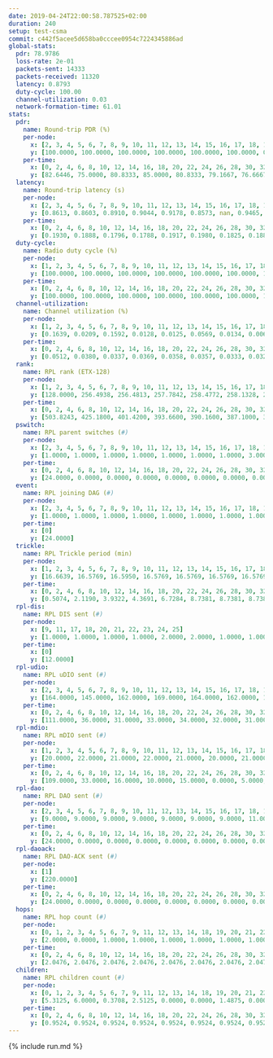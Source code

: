 ```yaml
---
date: 2019-04-24T22:00:58.787525+02:00
duration: 240
setup: test-csma
commit: c442f5acee5d658ba0cccee0954c7224345886ad
global-stats:
  pdr: 78.9786
  loss-rate: 2e-01
  packets-sent: 14333
  packets-received: 11320
  latency: 0.8793
  duty-cycle: 100.00
  channel-utilization: 0.03
  network-formation-time: 61.01
stats:
  pdr:
    name: Round-trip PDR (%)
    per-node:
      x: [2, 3, 4, 5, 6, 7, 8, 9, 10, 11, 12, 13, 14, 15, 16, 17, 18, 19, 20, 21, 22, 23, 24, 25]
      y: [100.0000, 100.0000, 100.0000, 100.0000, 100.0000, 100.0000, 0.0000, 100.0000, 0.0000, 100.0000, 100.0000, 100.0000, 100.0000, 0.0000, 0.0000, 0.0000, 100.0000, 100.0000, 100.0000, 100.0000, 100.0000, 100.0000, 100.0000, 100.0000]
    per-time:
      x: [0, 2, 4, 6, 8, 10, 12, 14, 16, 18, 20, 22, 24, 26, 28, 30, 32, 34, 36, 38, 40, 42, 44, 46, 48, 50, 52, 54, 56, 58, 60, 62, 64, 66, 68, 70, 72, 74, 76, 78, 80, 82, 84, 86, 88, 90, 92, 94, 96, 98, 100, 102, 104, 106, 108, 110, 112, 114, 116, 118, 120, 122, 124, 126, 128, 130, 132, 134, 136, 138, 140, 142, 144, 146, 148, 150, 152, 154, 156, 158, 160, 162, 164, 166, 168, 170, 172, 174, 176, 178, 180, 182, 184, 186, 188, 190, 192, 194, 196, 198, 200, 202, 204, 206, 208, 210, 212, 214, 216, 218, 220, 222, 224, 226, 228, 230, 232, 234, 236, 238]
      y: [82.6446, 75.0000, 80.8333, 85.0000, 80.8333, 79.1667, 76.6667, 79.1667, 76.6667, 79.1667, 82.5000, 84.1667, 76.6667, 76.6667, 76.6667, 80.0000, 78.3333, 80.8333, 75.8333, 80.0000, 75.8333, 77.5000, 85.7143, 79.3388, 75.8333, 76.6667, 80.8333, 75.8333, 75.8333, 76.6667, 79.1667, 87.5000, 74.1667, 82.5000, 80.8333, 77.5000, 86.6667, 82.5000, 86.6667, 80.8333, 75.8333, 80.8333, 74.1667, 76.6667, 79.1667, 76.6667, 83.3333, 78.3333, 77.5000, 78.3333, 73.3333, 76.6667, 80.0000, 85.0000, 77.5000, 65.8333, 78.3333, 77.5000, 75.0000, 85.8333, 83.3333, 79.1667, 79.1667, 74.1667, 73.3333, 72.5000, 78.3333, 77.5000, 81.6667, 76.6667, 83.3333, 76.6667, 80.0000, 80.0000, 79.1667, 78.3333, 75.0000, 81.6667, 82.5000, 83.3333, 78.3333, 75.8333, 77.5000, 73.3333, 85.0000, 87.5000, 75.8333, 78.3333, 80.0000, 80.0000, 77.5000, 80.8333, 81.6667, 76.6667, 75.8333, 83.3333, 79.1667, 79.1667, 85.8333, 81.6667, 76.6667, 84.1667, 80.0000, 82.5000, 80.0000, 74.1667, 80.8333, 79.1667, 74.1667, 83.3333, 75.0000, 80.0000, 75.0000, 78.3333, 80.0000, 82.5000, 75.8333, 79.1667, 70.0000, 73.0769]
  latency:
    name: Round-trip latency (s)
    per-node:
      x: [2, 3, 4, 5, 6, 7, 8, 9, 10, 11, 12, 13, 14, 15, 16, 17, 18, 19, 20, 21, 22, 23, 24, 25]
      y: [0.8613, 0.8603, 0.8910, 0.9044, 0.9178, 0.8573, nan, 0.9465, nan, 0.9488, 0.9469, 0.9288, 0.9346, nan, nan, nan, 0.9723, 0.7932, 0.8297, 0.8284, 0.8331, 0.8163, 0.8135, 0.8240]
    per-time:
      x: [0, 2, 4, 6, 8, 10, 12, 14, 16, 18, 20, 22, 24, 26, 28, 30, 32, 34, 36, 38, 40, 42, 44, 46, 48, 50, 52, 54, 56, 58, 60, 62, 64, 66, 68, 70, 72, 74, 76, 78, 80, 82, 84, 86, 88, 90, 92, 94, 96, 98, 100, 102, 104, 106, 108, 110, 112, 114, 116, 118, 120, 122, 124, 126, 128, 130, 132, 134, 136, 138, 140, 142, 144, 146, 148, 150, 152, 154, 156, 158, 160, 162, 164, 166, 168, 170, 172, 174, 176, 178, 180, 182, 184, 186, 188, 190, 192, 194, 196, 198, 200, 202, 204, 206, 208, 210, 212, 214, 216, 218, 220, 222, 224, 226, 228, 230, 232, 234, 236, 238]
      y: [0.1930, 0.1888, 0.1796, 0.1788, 0.1917, 0.1980, 0.1825, 0.1888, 0.1922, 0.1829, 0.1879, 0.1897, 0.1965, 0.1715, 0.1895, 0.1857, 0.1838, 0.1809, 0.1952, 0.1877, 0.1916, 0.1823, 0.1950, 0.1924, 0.4671, 1.1156, 1.0461, 1.0687, 1.0452, 1.0889, 1.0655, 0.9834, 0.9926, 1.0187, 1.0603, 0.9724, 0.9113, 1.0140, 0.9534, 0.9199, 0.9139, 0.8194, 0.8981, 0.9317, 0.8749, 0.8513, 0.8288, 0.8457, 0.9052, 0.9003, 0.8632, 0.8454, 0.8058, 0.7915, 0.8355, 0.8159, 0.7852, 0.8554, 0.7198, 0.8560, 0.7900, 0.9426, 1.1445, 1.1624, 1.1580, 1.1534, 1.1507, 1.1664, 1.1622, 1.1546, 1.1532, 1.1600, 1.1492, 1.1447, 1.1593, 1.1470, 1.1623, 1.1498, 1.1498, 1.1416, 1.1547, 1.1741, 1.1607, 1.1630, 1.1565, 1.1529, 1.1696, 1.1656, 1.1785, 1.1543, 1.1553, 1.1595, 1.1552, 1.1505, 1.1547, 1.1486, 1.1512, 1.1625, 1.1435, 1.1526, 1.1413, 1.1489, 1.1532, 1.1624, 1.1584, 1.1365, 1.1320, 1.1641, 1.1479, 1.1362, 1.1443, 1.1610, 1.1404, 1.1356, 1.1425, 1.1525, 1.1440, 1.1287, 1.1420, 1.1432]
  duty-cycle:
    name: Radio duty cycle (%)
    per-node:
      x: [1, 2, 3, 4, 5, 6, 7, 8, 9, 10, 11, 12, 13, 14, 15, 16, 17, 18, 19, 20, 21, 22, 23, 24, 25]
      y: [100.0000, 100.0000, 100.0000, 100.0000, 100.0000, 100.0000, 100.0000, 100.0000, 100.0000, 100.0000, 100.0000, 100.0000, 100.0000, 100.0000, 100.0000, 100.0000, 100.0000, 100.0000, 100.0000, 100.0000, 100.0000, 100.0000, 100.0000, 100.0000, 100.0000]
    per-time:
      x: [0, 2, 4, 6, 8, 10, 12, 14, 16, 18, 20, 22, 24, 26, 28, 30, 32, 34, 36, 38, 40, 42, 44, 46, 48, 50, 52, 54, 56, 58, 60, 62, 64, 66, 68, 70, 72, 74, 76, 78, 80, 82, 84, 86, 88, 90, 92, 94, 96, 98, 100, 102, 104, 106, 108, 110, 112, 114, 116, 118, 120, 122, 124, 126, 128, 130, 132, 134, 136, 138, 140, 142, 144, 146, 148, 150, 152, 154, 156, 158, 160, 162, 164, 166, 168, 170, 172, 174, 176, 178, 180, 182, 184, 186, 188, 190, 192, 194, 196, 198, 200, 202, 204, 206, 208, 210, 212, 214, 216, 218, 220, 222, 224, 226, 228, 230, 232, 234, 236, 238]
      y: [100.0000, 100.0000, 100.0000, 100.0000, 100.0000, 100.0000, 100.0000, 100.0000, 100.0000, 100.0000, 100.0000, 100.0000, 100.0000, 100.0000, 100.0000, 100.0000, 100.0000, 100.0000, 100.0000, 100.0000, 100.0000, 100.0000, 100.0000, 100.0000, 100.0000, 100.0000, 100.0000, 100.0000, 100.0000, 100.0000, 100.0000, 100.0000, 100.0000, 100.0000, 100.0000, 100.0000, 100.0000, 100.0000, 100.0000, 100.0000, 100.0000, 100.0000, 100.0000, 100.0000, 100.0000, 100.0000, 100.0000, 100.0000, 100.0000, 100.0000, 100.0000, 100.0000, 100.0000, 100.0000, 100.0000, 100.0000, 100.0000, 100.0000, 100.0000, 100.0000, 100.0000, 100.0000, 100.0000, 100.0000, 100.0000, 100.0000, 100.0000, 100.0000, 100.0000, 100.0000, 100.0000, 100.0000, 100.0000, 100.0000, 100.0000, 100.0000, 100.0000, 100.0000, 100.0000, 100.0000, 100.0000, 100.0000, 100.0000, 100.0000, 100.0000, 100.0000, 100.0000, 100.0000, 100.0000, 100.0000, 100.0000, 100.0000, 100.0000, 100.0000, 100.0000, 100.0000, 100.0000, 100.0000, 100.0000, 100.0000, 100.0000, 100.0000, 100.0000, 100.0000, 100.0000, 100.0000, 100.0000, 100.0000, 100.0000, 100.0000, 100.0000, 100.0000, 100.0000, 100.0000, 100.0000, 100.0000, 100.0000, 100.0000, 100.0000, 100.0000]
  channel-utilization:
    name: Channel utilization (%)
    per-node:
      x: [1, 2, 3, 4, 5, 6, 7, 8, 9, 10, 11, 12, 13, 14, 15, 16, 17, 18, 19, 20, 21, 22, 23, 24, 25]
      y: [0.1639, 0.0209, 0.1592, 0.0128, 0.0125, 0.0569, 0.0134, 0.0064, 0.0150, 0.0560, 0.0139, 0.0133, 0.0345, 0.0140, 0.0399, 0.0055, 0.0251, 0.0877, 0.0139, 0.0142, 0.0134, 0.0142, 0.0153, 0.0135, 0.0152]
    per-time:
      x: [0, 2, 4, 6, 8, 10, 12, 14, 16, 18, 20, 22, 24, 26, 28, 30, 32, 34, 36, 38, 40, 42, 44, 46, 48, 50, 52, 54, 56, 58, 60, 62, 64, 66, 68, 70, 72, 74, 76, 78, 80, 82, 84, 86, 88, 90, 92, 94, 96, 98, 100, 102, 104, 106, 108, 110, 112, 114, 116, 118, 120, 122, 124, 126, 128, 130, 132, 134, 136, 138, 140, 142, 144, 146, 148, 150, 152, 154, 156, 158, 160, 162, 164, 166, 168, 170, 172, 174, 176, 178, 180, 182, 184, 186, 188, 190, 192, 194, 196, 198, 200, 202, 204, 206, 208, 210, 212, 214, 216, 218, 220, 222, 224, 226, 228, 230, 232, 234, 236, 238]
      y: [0.0512, 0.0380, 0.0337, 0.0369, 0.0358, 0.0357, 0.0333, 0.0328, 0.0349, 0.0339, 0.0328, 0.0335, 0.0338, 0.0300, 0.0426, 0.0319, 0.0337, 0.0323, 0.0322, 0.0335, 0.0324, 0.0306, 0.0367, 0.0349, 0.0342, 0.0337, 0.0329, 0.0328, 0.0368, 0.0380, 0.0331, 0.0375, 0.0371, 0.0340, 0.0336, 0.0311, 0.0348, 0.0362, 0.0345, 0.0375, 0.0310, 0.0353, 0.0364, 0.0355, 0.0316, 0.0362, 0.0349, 0.0338, 0.0327, 0.0322, 0.0304, 0.0313, 0.0350, 0.0335, 0.0353, 0.0293, 0.0302, 0.0417, 0.0328, 0.0350, 0.0356, 0.0355, 0.0316, 0.0331, 0.0336, 0.0309, 0.0308, 0.0322, 0.0330, 0.0350, 0.0343, 0.0408, 0.0323, 0.0297, 0.0336, 0.0335, 0.0317, 0.0325, 0.0336, 0.0328, 0.0306, 0.0317, 0.0337, 0.0317, 0.0321, 0.0393, 0.0380, 0.0312, 0.0355, 0.0348, 0.0330, 0.0350, 0.0347, 0.0330, 0.0315, 0.0308, 0.0349, 0.0339, 0.0347, 0.0389, 0.0383, 0.0313, 0.0347, 0.0359, 0.0357, 0.0344, 0.0290, 0.0336, 0.0331, 0.0332, 0.0326, 0.0371, 0.0305, 0.0337, 0.0366, 0.0333, 0.0324, 0.0344, 0.0309, 0.0281]
  rank:
    name: RPL rank (ETX-128)
    per-node:
      x: [1, 2, 3, 4, 5, 6, 7, 8, 9, 10, 11, 12, 13, 14, 15, 16, 17, 18, 19, 20, 21, 22, 23, 24, 25]
      y: [128.0000, 256.4938, 256.4813, 257.7842, 258.4772, 258.1328, 263.8465, 272.9876, 391.5144, 257.5851, 386.8595, 386.1950, 385.9129, 387.5537, 386.0083, 403.1570, 386.1203, 395.6033, 517.2656, 521.6074, 517.8423, 516.2199, 527.3651, 526.2988, 526.5270]
    per-time:
      x: [0, 2, 4, 6, 8, 10, 12, 14, 16, 18, 20, 22, 24, 26, 28, 30, 32, 34, 36, 38, 40, 42, 44, 46, 48, 50, 52, 54, 56, 58, 60, 62, 64, 66, 68, 70, 72, 74, 76, 78, 80, 82, 84, 86, 88, 90, 92, 94, 96, 98, 100, 102, 104, 106, 108, 110, 112, 114, 116, 118, 120, 122, 124, 126, 128, 130, 132, 134, 136, 138, 140, 142, 144, 146, 148, 150, 152, 154, 156, 158, 160, 162, 164, 166, 168, 170, 172, 174, 176, 178, 180, 182, 184, 186, 188, 190, 192, 194, 196, 198, 200, 202, 204, 206, 208, 210, 212, 214, 216, 218, 220, 222, 224, 226, 228, 230, 232, 234, 236, 238]
      y: [503.8243, 425.1800, 401.4200, 393.6600, 390.1600, 387.1000, 387.4000, 383.9000, 380.2000, 379.9000, 379.7200, 379.8600, 378.3529, 377.0800, 377.7800, 376.6200, 376.4400, 376.4400, 378.1800, 376.9400, 375.8200, 375.7200, 376.1200, 375.0800, 374.8000, 374.4000, 373.9400, 374.6800, 375.5800, 374.3000, 374.7800, 374.1200, 373.9600, 374.5400, 375.3200, 374.4200, 373.9200, 376.7451, 372.6800, 374.0200, 375.4200, 375.9200, 376.2200, 374.4600, 373.7059, 374.2400, 373.3600, 373.7400, 374.3000, 371.4118, 371.4200, 370.8600, 370.2200, 370.4400, 370.3400, 370.0800, 370.3600, 370.3600, 370.5600, 370.0200, 369.5600, 369.0400, 369.4800, 369.3000, 368.9200, 369.2200, 369.2800, 368.9800, 369.0000, 369.9800, 369.4400, 369.3000, 369.1600, 368.9400, 369.8600, 370.2600, 370.4600, 371.2200, 370.8000, 371.3200, 371.6800, 371.0800, 370.5200, 370.1200, 368.6400, 368.6400, 369.2800, 369.4400, 369.6600, 369.0000, 368.6400, 369.4400, 369.6200, 369.2400, 369.1600, 369.4400, 369.6600, 369.8800, 369.8200, 369.2200, 368.8400, 368.8400, 369.1800, 369.7000, 369.9400, 370.1400, 369.9800, 369.8000, 369.9200, 370.0800, 369.9600, 369.9800, 370.7800, 369.9800, 369.4400, 369.6400, 369.3600, 370.3962, 369.6000, 369.4000]
  pswitch:
    name: RPL parent switches (#)
    per-node:
      x: [2, 3, 4, 5, 6, 7, 8, 9, 10, 11, 12, 13, 14, 15, 16, 17, 18, 19, 20, 21, 22, 23, 24, 25]
      y: [1.0000, 1.0000, 1.0000, 1.0000, 1.0000, 1.0000, 1.0000, 3.0000, 1.0000, 2.0000, 1.0000, 1.0000, 2.0000, 1.0000, 2.0000, 1.0000, 2.0000, 1.0000, 2.0000, 1.0000, 1.0000, 1.0000, 1.0000, 1.0000]
    per-time:
      x: [0, 2, 4, 6, 8, 10, 12, 14, 16, 18, 20, 22, 24, 26, 28, 30, 32, 34, 36, 38, 40, 42, 44, 46, 48, 50, 52, 54, 56, 58, 60, 62, 64, 66, 68, 70, 72, 74, 76, 78, 80, 82, 84, 86, 88, 90, 92, 94, 96, 98, 100, 102, 104, 106, 108, 110, 112, 114, 116, 118, 120, 122, 124, 126, 128, 130, 132, 134, 136, 138, 140, 142, 144, 146, 148, 150, 152, 154, 156, 158, 160, 162, 164, 166, 168, 170, 172, 174, 176, 178, 180, 182, 184, 186, 188, 190, 192, 194, 196, 198, 200, 202, 204, 206, 208, 210, 212, 214, 216, 218, 220, 222, 224, 226, 228, 230, 232, 234]
      y: [24.0000, 0.0000, 0.0000, 0.0000, 0.0000, 0.0000, 0.0000, 0.0000, 0.0000, 0.0000, 0.0000, 0.0000, 1.0000, 0.0000, 0.0000, 0.0000, 0.0000, 0.0000, 0.0000, 0.0000, 0.0000, 0.0000, 0.0000, 0.0000, 0.0000, 0.0000, 0.0000, 0.0000, 0.0000, 0.0000, 0.0000, 0.0000, 0.0000, 0.0000, 0.0000, 0.0000, 0.0000, 1.0000, 0.0000, 0.0000, 0.0000, 0.0000, 0.0000, 0.0000, 1.0000, 0.0000, 0.0000, 0.0000, 0.0000, 1.0000, 0.0000, 0.0000, 0.0000, 0.0000, 0.0000, 0.0000, 0.0000, 0.0000, 0.0000, 0.0000, 0.0000, 0.0000, 0.0000, 0.0000, 0.0000, 0.0000, 0.0000, 0.0000, 0.0000, 0.0000, 0.0000, 0.0000, 0.0000, 0.0000, 0.0000, 0.0000, 0.0000, 0.0000, 0.0000, 0.0000, 0.0000, 0.0000, 0.0000, 0.0000, 0.0000, 0.0000, 0.0000, 0.0000, 0.0000, 0.0000, 0.0000, 0.0000, 0.0000, 0.0000, 0.0000, 0.0000, 0.0000, 0.0000, 0.0000, 0.0000, 0.0000, 0.0000, 0.0000, 0.0000, 0.0000, 0.0000, 0.0000, 0.0000, 0.0000, 0.0000, 0.0000, 0.0000, 0.0000, 0.0000, 0.0000, 0.0000, 0.0000, 3.0000]
  event:
    name: RPL joining DAG (#)
    per-node:
      x: [2, 3, 4, 5, 6, 7, 8, 9, 10, 11, 12, 13, 14, 15, 16, 17, 18, 19, 20, 21, 22, 23, 24, 25]
      y: [1.0000, 1.0000, 1.0000, 1.0000, 1.0000, 1.0000, 1.0000, 1.0000, 1.0000, 1.0000, 1.0000, 1.0000, 1.0000, 1.0000, 1.0000, 1.0000, 1.0000, 1.0000, 1.0000, 1.0000, 1.0000, 1.0000, 1.0000, 1.0000]
    per-time:
      x: [0]
      y: [24.0000]
  trickle:
    name: RPL Trickle period (min)
    per-node:
      x: [1, 2, 3, 4, 5, 6, 7, 8, 9, 10, 11, 12, 13, 14, 15, 16, 17, 18, 19, 20, 21, 22, 23, 24, 25]
      y: [16.6639, 16.5769, 16.5950, 16.5769, 16.5769, 16.5769, 16.5769, 16.5769, 16.5843, 16.5769, 16.5434, 16.5758, 16.5304, 16.5795, 16.5395, 16.5344, 16.5395, 16.5344, 16.5304, 16.5290, 16.5299, 16.5251, 16.5299, 16.5299, 16.5253]
    per-time:
      x: [0, 2, 4, 6, 8, 10, 12, 14, 16, 18, 20, 22, 24, 26, 28, 30, 32, 34, 36, 38, 40, 42, 44, 46, 48, 50, 52, 54, 56, 58, 60, 62, 64, 66, 68, 70, 72, 74, 76, 78, 80, 82, 84, 86, 88, 90, 92, 94, 96, 98, 100, 102, 104, 106, 108, 110, 112, 114, 116, 118, 120, 122, 124, 126, 128, 130, 132, 134, 136, 138, 140, 142, 144, 146, 148, 150, 152, 154, 156, 158, 160, 162, 164, 166, 168, 170, 172, 174, 176, 178, 180, 182, 184, 186, 188, 190, 192, 194, 196, 198, 200, 202, 204, 206, 208, 210, 212, 214, 216, 218, 220, 222, 224, 226, 228, 230, 232, 234, 236, 238]
      y: [0.5074, 2.1190, 3.9322, 4.3691, 6.7284, 8.7381, 8.7381, 8.7381, 10.8353, 17.4763, 17.4763, 17.4763, 17.4763, 17.4763, 17.4763, 17.4763, 17.4763, 17.4763, 17.4763, 17.4763, 17.4763, 17.4763, 17.4763, 17.4763, 17.4763, 17.4763, 17.4763, 17.4763, 17.4763, 17.4763, 17.4763, 17.4763, 17.4763, 17.4763, 17.4763, 17.4763, 17.4763, 17.4763, 17.4763, 17.4763, 17.4763, 17.4763, 17.4763, 17.4763, 17.4763, 17.4763, 17.4763, 17.4763, 17.4763, 17.4763, 17.4763, 17.4763, 17.4763, 17.4763, 17.4763, 17.4763, 17.4763, 17.4763, 17.4763, 17.4763, 17.4763, 17.4763, 17.4763, 17.4763, 17.4763, 17.4763, 17.4763, 17.4763, 17.4763, 17.4763, 17.4763, 17.4763, 17.4763, 17.4763, 17.4763, 17.4763, 17.4763, 17.4763, 17.4763, 17.4763, 17.4763, 17.4763, 17.4763, 17.4763, 17.4763, 17.4763, 17.4763, 17.4763, 17.4763, 17.4763, 17.4763, 17.4763, 17.4763, 17.4763, 17.4763, 17.4763, 17.4763, 17.4763, 17.4763, 17.4763, 17.4763, 17.4763, 17.4763, 17.4763, 17.4763, 17.4763, 17.4763, 17.4763, 17.4763, 17.4763, 17.4763, 17.4763, 17.4763, 17.4763, 17.4763, 17.4763, 17.4763, 17.4763, 17.4763, 17.4763]
  rpl-dis:
    name: RPL DIS sent (#)
    per-node:
      x: [9, 11, 17, 18, 20, 21, 22, 23, 24, 25]
      y: [1.0000, 1.0000, 1.0000, 1.0000, 2.0000, 2.0000, 1.0000, 1.0000, 1.0000, 1.0000]
    per-time:
      x: [0]
      y: [12.0000]
  rpl-udio:
    name: RPL uDIO sent (#)
    per-node:
      x: [2, 3, 4, 5, 6, 7, 8, 9, 10, 11, 12, 13, 14, 15, 16, 17, 18, 19, 20, 21, 22, 23, 24, 25]
      y: [164.0000, 145.0000, 162.0000, 169.0000, 164.0000, 162.0000, 184.0000, 160.0000, 170.0000, 165.0000, 163.0000, 168.0000, 164.0000, 168.0000, 183.0000, 166.0000, 144.0000, 160.0000, 168.0000, 157.0000, 169.0000, 170.0000, 175.0000, 166.0000]
    per-time:
      x: [0, 2, 4, 6, 8, 10, 12, 14, 16, 18, 20, 22, 24, 26, 28, 30, 32, 34, 36, 38, 40, 42, 44, 46, 48, 50, 52, 54, 56, 58, 60, 62, 64, 66, 68, 70, 72, 74, 76, 78, 80, 82, 84, 86, 88, 90, 92, 94, 96, 98, 100, 102, 104, 106, 108, 110, 112, 114, 116, 118, 120, 122, 124, 126, 128, 130, 132, 134, 136, 138, 140, 142, 144, 146, 148, 150, 152, 154, 156, 158, 160, 162, 164, 166, 168, 170, 172, 174, 176, 178, 180, 182, 184, 186, 188, 190, 192, 194, 196, 198, 200, 202, 204, 206, 208, 210, 212, 214, 216, 218, 220, 222, 224, 226, 228, 230, 232, 234, 236, 238]
      y: [111.0000, 36.0000, 31.0000, 33.0000, 34.0000, 32.0000, 31.0000, 31.0000, 32.0000, 35.0000, 29.0000, 35.0000, 30.0000, 29.0000, 31.0000, 30.0000, 34.0000, 34.0000, 28.0000, 35.0000, 28.0000, 30.0000, 38.0000, 33.0000, 30.0000, 33.0000, 33.0000, 28.0000, 35.0000, 35.0000, 30.0000, 34.0000, 31.0000, 32.0000, 32.0000, 33.0000, 30.0000, 39.0000, 33.0000, 39.0000, 31.0000, 39.0000, 27.0000, 31.0000, 32.0000, 29.0000, 38.0000, 31.0000, 30.0000, 33.0000, 29.0000, 30.0000, 32.0000, 36.0000, 33.0000, 35.0000, 33.0000, 35.0000, 30.0000, 33.0000, 33.0000, 32.0000, 37.0000, 35.0000, 29.0000, 36.0000, 31.0000, 32.0000, 36.0000, 32.0000, 33.0000, 29.0000, 35.0000, 29.0000, 32.0000, 34.0000, 31.0000, 32.0000, 29.0000, 34.0000, 31.0000, 31.0000, 33.0000, 33.0000, 32.0000, 33.0000, 30.0000, 33.0000, 35.0000, 29.0000, 35.0000, 36.0000, 33.0000, 33.0000, 28.0000, 31.0000, 34.0000, 31.0000, 32.0000, 35.0000, 29.0000, 37.0000, 31.0000, 36.0000, 29.0000, 31.0000, 31.0000, 36.0000, 28.0000, 30.0000, 32.0000, 29.0000, 35.0000, 36.0000, 34.0000, 31.0000, 30.0000, 35.0000, 33.0000, 30.0000]
  rpl-mdio:
    name: RPL mDIO sent (#)
    per-node:
      x: [1, 2, 3, 4, 5, 6, 7, 8, 9, 10, 11, 12, 13, 14, 15, 16, 17, 18, 19, 20, 21, 22, 23, 24, 25]
      y: [20.0000, 22.0000, 21.0000, 22.0000, 21.0000, 20.0000, 21.0000, 20.0000, 20.0000, 21.0000, 20.0000, 21.0000, 22.0000, 21.0000, 21.0000, 21.0000, 21.0000, 22.0000, 20.0000, 21.0000, 20.0000, 20.0000, 21.0000, 21.0000, 20.0000]
    per-time:
      x: [0, 2, 4, 6, 8, 10, 12, 14, 16, 18, 20, 22, 24, 26, 28, 30, 32, 34, 36, 38, 40, 42, 44, 46, 48, 50, 52, 54, 56, 58, 60, 62, 64, 66, 68, 70, 72, 74, 76, 78, 80, 82, 84, 86, 88, 90, 92, 94, 96, 98, 100, 102, 104, 106, 108, 110, 112, 114, 116, 118, 120, 122, 124, 126, 128, 130, 132, 134, 136, 138, 140, 142, 144, 146, 148, 150, 152, 154, 156, 158, 160, 162, 164, 166, 168, 170, 172, 174, 176, 178, 180, 182, 184, 186, 188, 190, 192, 194, 196, 198, 200, 202, 204, 206, 208, 210, 212, 214, 216, 218, 220, 222, 224, 226, 228, 230, 232, 234, 236, 238]
      y: [109.0000, 33.0000, 16.0000, 10.0000, 15.0000, 0.0000, 5.0000, 12.0000, 8.0000, 0.0000, 0.0000, 0.0000, 0.0000, 8.0000, 4.0000, 6.0000, 3.0000, 4.0000, 0.0000, 0.0000, 0.0000, 0.0000, 3.0000, 6.0000, 9.0000, 4.0000, 3.0000, 0.0000, 0.0000, 0.0000, 4.0000, 6.0000, 5.0000, 3.0000, 5.0000, 2.0000, 0.0000, 0.0000, 0.0000, 5.0000, 3.0000, 9.0000, 5.0000, 3.0000, 0.0000, 0.0000, 0.0000, 0.0000, 10.0000, 8.0000, 0.0000, 3.0000, 4.0000, 0.0000, 0.0000, 0.0000, 0.0000, 5.0000, 5.0000, 5.0000, 7.0000, 3.0000, 0.0000, 0.0000, 0.0000, 3.0000, 6.0000, 5.0000, 4.0000, 7.0000, 0.0000, 0.0000, 0.0000, 0.0000, 1.0000, 6.0000, 8.0000, 5.0000, 5.0000, 0.0000, 0.0000, 0.0000, 0.0000, 4.0000, 9.0000, 6.0000, 6.0000, 0.0000, 0.0000, 0.0000, 0.0000, 2.0000, 7.0000, 3.0000, 5.0000, 7.0000, 1.0000, 0.0000, 0.0000, 0.0000, 6.0000, 3.0000, 5.0000, 7.0000, 4.0000, 0.0000, 0.0000, 0.0000, 0.0000, 1.0000, 9.0000, 4.0000, 6.0000, 5.0000, 0.0000, 0.0000, 0.0000, 0.0000, 7.0000, 5.0000]
  rpl-dao:
    name: RPL DAO sent (#)
    per-node:
      x: [2, 3, 4, 5, 6, 7, 8, 9, 10, 11, 12, 13, 14, 15, 16, 17, 18, 19, 20, 21, 22, 23, 24, 25]
      y: [9.0000, 9.0000, 9.0000, 9.0000, 9.0000, 9.0000, 9.0000, 11.0000, 9.0000, 10.0000, 9.0000, 9.0000, 10.0000, 9.0000, 9.0000, 9.0000, 9.0000, 9.0000, 9.0000, 9.0000, 9.0000, 9.0000, 9.0000, 9.0000]
    per-time:
      x: [0, 2, 4, 6, 8, 10, 12, 14, 16, 18, 20, 22, 24, 26, 28, 30, 32, 34, 36, 38, 40, 42, 44, 46, 48, 50, 52, 54, 56, 58, 60, 62, 64, 66, 68, 70, 72, 74, 76, 78, 80, 82, 84, 86, 88, 90, 92, 94, 96, 98, 100, 102, 104, 106, 108, 110, 112, 114, 116, 118, 120, 122, 124, 126, 128, 130, 132, 134, 136, 138, 140, 142, 144, 146, 148, 150, 152, 154, 156, 158, 160, 162, 164, 166, 168, 170, 172, 174, 176, 178, 180, 182, 184, 186, 188, 190, 192, 194, 196, 198, 200, 202, 204, 206, 208, 210, 212, 214, 216, 218, 220, 222, 224, 226, 228, 230, 232, 234, 236]
      y: [24.0000, 0.0000, 0.0000, 0.0000, 0.0000, 0.0000, 0.0000, 0.0000, 0.0000, 0.0000, 0.0000, 0.0000, 1.0000, 0.0000, 23.0000, 0.0000, 0.0000, 0.0000, 0.0000, 0.0000, 0.0000, 0.0000, 0.0000, 0.0000, 0.0000, 0.0000, 1.0000, 0.0000, 20.0000, 3.0000, 0.0000, 0.0000, 0.0000, 0.0000, 0.0000, 0.0000, 0.0000, 1.0000, 0.0000, 0.0000, 0.0000, 1.0000, 13.0000, 9.0000, 1.0000, 0.0000, 0.0000, 0.0000, 0.0000, 1.0000, 0.0000, 0.0000, 1.0000, 0.0000, 0.0000, 1.0000, 3.0000, 17.0000, 1.0000, 0.0000, 0.0000, 0.0000, 0.0000, 1.0000, 0.0000, 0.0000, 1.0000, 0.0000, 0.0000, 1.0000, 2.0000, 18.0000, 1.0000, 0.0000, 0.0000, 0.0000, 0.0000, 0.0000, 1.0000, 0.0000, 1.0000, 0.0000, 0.0000, 0.0000, 2.0000, 17.0000, 2.0000, 1.0000, 0.0000, 0.0000, 0.0000, 0.0000, 1.0000, 0.0000, 0.0000, 1.0000, 0.0000, 0.0000, 1.0000, 14.0000, 6.0000, 1.0000, 0.0000, 0.0000, 0.0000, 0.0000, 1.0000, 0.0000, 0.0000, 1.0000, 0.0000, 0.0000, 1.0000, 8.0000, 12.0000, 1.0000, 0.0000, 3.0000, 0.0000]
  rpl-daoack:
    name: RPL DAO-ACK sent (#)
    per-node:
      x: [1]
      y: [220.0000]
    per-time:
      x: [0, 2, 4, 6, 8, 10, 12, 14, 16, 18, 20, 22, 24, 26, 28, 30, 32, 34, 36, 38, 40, 42, 44, 46, 48, 50, 52, 54, 56, 58, 60, 62, 64, 66, 68, 70, 72, 74, 76, 78, 80, 82, 84, 86, 88, 90, 92, 94, 96, 98, 100, 102, 104, 106, 108, 110, 112, 114, 116, 118, 120, 122, 124, 126, 128, 130, 132, 134, 136, 138, 140, 142, 144, 146, 148, 150, 152, 154, 156, 158, 160, 162, 164, 166, 168, 170, 172, 174, 176, 178, 180, 182, 184, 186, 188, 190, 192, 194, 196, 198, 200, 202, 204, 206, 208, 210, 212, 214, 216, 218, 220, 222, 224, 226, 228, 230, 232, 234, 236]
      y: [24.0000, 0.0000, 0.0000, 0.0000, 0.0000, 0.0000, 0.0000, 0.0000, 0.0000, 0.0000, 0.0000, 0.0000, 1.0000, 0.0000, 23.0000, 0.0000, 0.0000, 0.0000, 0.0000, 0.0000, 0.0000, 0.0000, 0.0000, 0.0000, 0.0000, 0.0000, 1.0000, 0.0000, 20.0000, 3.0000, 0.0000, 0.0000, 0.0000, 0.0000, 0.0000, 0.0000, 0.0000, 1.0000, 0.0000, 0.0000, 0.0000, 1.0000, 13.0000, 9.0000, 1.0000, 0.0000, 0.0000, 0.0000, 0.0000, 1.0000, 0.0000, 0.0000, 1.0000, 0.0000, 0.0000, 1.0000, 3.0000, 17.0000, 1.0000, 0.0000, 0.0000, 0.0000, 0.0000, 1.0000, 0.0000, 0.0000, 1.0000, 0.0000, 0.0000, 1.0000, 2.0000, 18.0000, 1.0000, 0.0000, 0.0000, 0.0000, 0.0000, 0.0000, 1.0000, 0.0000, 1.0000, 0.0000, 0.0000, 0.0000, 2.0000, 17.0000, 2.0000, 1.0000, 0.0000, 0.0000, 0.0000, 0.0000, 1.0000, 0.0000, 0.0000, 1.0000, 0.0000, 0.0000, 1.0000, 14.0000, 6.0000, 1.0000, 0.0000, 0.0000, 0.0000, 0.0000, 1.0000, 0.0000, 0.0000, 1.0000, 0.0000, 0.0000, 1.0000, 8.0000, 12.0000, 1.0000, 0.0000, 3.0000, 0.0000]
  hops:
    name: RPL hop count (#)
    per-node:
      x: [0, 1, 2, 3, 4, 5, 6, 7, 9, 11, 12, 13, 14, 18, 19, 20, 21, 22, 23, 24, 25]
      y: [2.0000, 0.0000, 1.0000, 1.0000, 1.0000, 1.0000, 1.0000, 1.0000, 2.6292, 3.0000, 2.0000, 2.0000, 3.0000, 2.0000, 3.0000, 3.0000, 3.0000, 3.0000, 3.0000, 3.0000, 3.0000]
    per-time:
      x: [0, 2, 4, 6, 8, 10, 12, 14, 16, 18, 20, 22, 24, 26, 28, 30, 32, 34, 36, 38, 40, 42, 44, 46, 48, 50, 52, 54, 56, 58, 60, 62, 64, 66, 68, 70, 72, 74, 76, 78, 80, 82, 84, 86, 88, 90, 92, 94, 96, 98, 100, 102, 104, 106, 108, 110, 112, 114, 116, 118, 120, 122, 124, 126, 128, 130, 132, 134, 136, 138, 140, 142, 144, 146, 148, 150, 152, 154, 156, 158, 160, 162, 164, 166, 168, 170, 172, 174, 176, 178, 180, 182, 184, 186, 188, 190, 192, 194, 196, 198, 200, 202, 204, 206, 208, 210, 212, 214, 216, 218, 220, 222, 224, 226, 228, 230, 232, 234, 236, 238]
      y: [2.0476, 2.0476, 2.0476, 2.0476, 2.0476, 2.0476, 2.0476, 2.0476, 2.0476, 2.0476, 2.0476, 2.0476, 2.0476, 2.0476, 2.0476, 2.0476, 2.0476, 2.0476, 2.0476, 2.0476, 2.0476, 2.0476, 2.0476, 2.0476, 2.0476, 2.0476, 2.0476, 2.0476, 2.0476, 2.0476, 2.0476, 2.0476, 2.0476, 2.0476, 2.0476, 2.0476, 2.0476, 2.0476, 2.0476, 2.0476, 2.0476, 2.0476, 2.0476, 2.0476, 2.0952, 2.0952, 2.0952, 2.0952, 2.0952, 2.0952, 2.0952, 2.0952, 2.0952, 2.0952, 2.0952, 2.0952, 2.0952, 2.0952, 2.0952, 2.0952, 2.0952, 2.0952, 2.0952, 2.0952, 2.0952, 2.0952, 2.0952, 2.0952, 2.0952, 2.0952, 2.0952, 2.0952, 2.0952, 2.0952, 2.0952, 2.0952, 2.0952, 2.0952, 2.0952, 2.0952, 2.0952, 2.0952, 2.0952, 2.0952, 2.0952, 2.0952, 2.0952, 2.0952, 2.0952, 2.0952, 2.0952, 2.0952, 2.0952, 2.0952, 2.0952, 2.0952, 2.0952, 2.0952, 2.0952, 2.0952, 2.0952, 2.0952, 2.0952, 2.0952, 2.0952, 2.0952, 2.0952, 2.0952, 2.0952, 2.0952, 2.0952, 2.0952, 2.0952, 2.0952, 2.0952, 2.0952, 2.0952, 2.0952, 2.0952, 2.0952]
  children:
    name: RPL children count (#)
    per-node:
      x: [0, 1, 2, 3, 4, 5, 6, 7, 9, 11, 12, 13, 14, 18, 19, 20, 21, 22, 23, 24, 25]
      y: [5.3125, 6.0000, 0.3708, 2.5125, 0.0000, 0.0000, 1.4875, 0.0000, 0.0000, 0.0000, 0.0000, 1.0000, 0.0000, 3.3167, 0.0000, 0.0000, 0.0000, 0.0000, 0.0000, 0.0000, 0.0000]
    per-time:
      x: [0, 2, 4, 6, 8, 10, 12, 14, 16, 18, 20, 22, 24, 26, 28, 30, 32, 34, 36, 38, 40, 42, 44, 46, 48, 50, 52, 54, 56, 58, 60, 62, 64, 66, 68, 70, 72, 74, 76, 78, 80, 82, 84, 86, 88, 90, 92, 94, 96, 98, 100, 102, 104, 106, 108, 110, 112, 114, 116, 118, 120, 122, 124, 126, 128, 130, 132, 134, 136, 138, 140, 142, 144, 146, 148, 150, 152, 154, 156, 158, 160, 162, 164, 166, 168, 170, 172, 174, 176, 178, 180, 182, 184, 186, 188, 190, 192, 194, 196, 198, 200, 202, 204, 206, 208, 210, 212, 214, 216, 218, 220, 222, 224, 226, 228, 230, 232, 234, 236, 238]
      y: [0.9524, 0.9524, 0.9524, 0.9524, 0.9524, 0.9524, 0.9524, 0.9524, 0.9524, 0.9524, 0.9524, 0.9524, 0.9524, 0.9524, 0.9524, 0.9524, 0.9524, 0.9524, 0.9524, 0.9524, 0.9524, 0.9524, 0.9524, 0.9524, 0.9524, 0.9524, 0.9524, 0.9524, 0.9524, 0.9524, 0.9524, 0.9524, 0.9524, 0.9524, 0.9524, 0.9524, 0.9524, 0.9524, 0.9524, 0.9524, 0.9524, 0.9524, 0.9524, 0.9524, 0.9524, 0.9524, 0.9524, 0.9524, 0.9524, 0.9524, 0.9524, 0.9524, 0.9524, 0.9524, 0.9524, 0.9524, 0.9524, 0.9524, 0.9524, 0.9524, 0.9524, 0.9524, 0.9524, 0.9524, 0.9524, 0.9524, 0.9524, 0.9524, 0.9524, 0.9524, 0.9524, 0.9524, 0.9524, 0.9524, 0.9524, 0.9524, 0.9524, 0.9524, 0.9524, 0.9524, 0.9524, 0.9524, 0.9524, 0.9524, 0.9524, 0.9524, 0.9524, 0.9524, 0.9524, 0.9524, 0.9524, 0.9524, 0.9524, 0.9524, 0.9524, 0.9524, 0.9524, 0.9524, 0.9524, 0.9524, 0.9524, 0.9524, 0.9524, 0.9524, 0.9524, 0.9524, 0.9524, 0.9524, 0.9524, 0.9524, 0.9524, 0.9524, 0.9524, 0.9524, 0.9524, 0.9524, 0.9524, 0.9524, 0.9524, 0.9524]
---
```


{% include run.md %}
